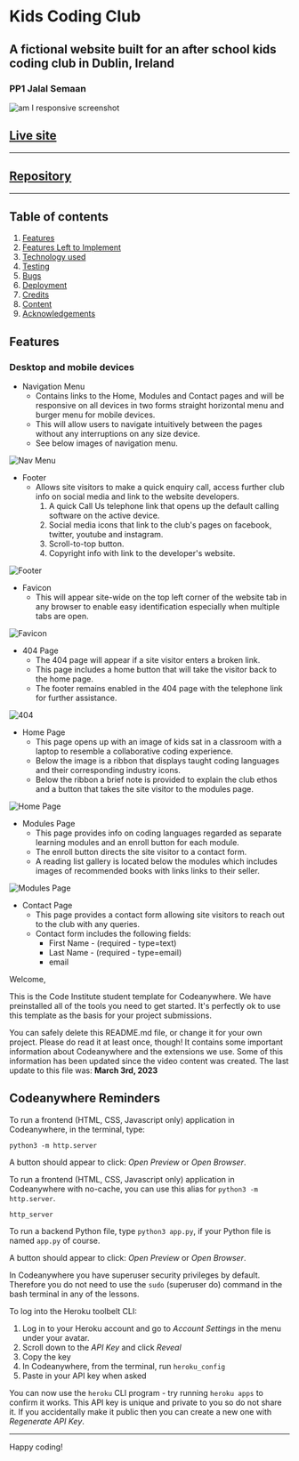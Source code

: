 # Kids Coding Club

## A fictional website built for an after school kids coding club in Dublin, Ireland

### PP1 Jalal Semaan

![am I responsive screenshot](assets/images/amiresponsive.png)

## **[Live site](https://jjsemaan.github.io/paraBIMkidsProject/)**

------------------------------------------------------------------

## **[Repository](https://github.com/jjsemaan/paraBIMkidsProject/tree/main)**

------------------------------------------------------------------

## Table of contents

 1. [Features](#features)
 2. [Features Left to Implement](#left)  
 2. [Technology used](#tech)
 3. [Testing](#testing)  
 4. [Bugs](#bugs)  
 5. [Deployment](#deployment)
 6. [Credits](#credits)
 7. [Content](#content)  
 8. [Acknowledgements](#acknowledgements)  

## Features

### Desktop and mobile devices

* Navigation Menu
  * Contains links to the Home, Modules and Contact pages and will be responsive on all devices in two forms straight horizontal menu and burger menu for mobile devices.
  * This will allow users to navigate intuitively between the pages without any interruptions on any size device.
  * See below images of navigation menu.

![Nav Menu](assets/images/navigation.jpg)

* Footer
  * Allows site visitors to make a quick enquiry call, access further club info on social media and link to the website developers.
    1. A quick Call Us telephone link that opens up the default calling software on the active device.
    2. Social media icons that link to the club's pages on facebook, twitter, youtube and instagram.
    3. Scroll-to-top button.
    4. Copyright info with link to the developer's website.

![Footer](assets/images/footer.jpg)

* Favicon
  * This will appear site-wide on the top left corner of the website tab in any browser to enable easy identification especially when multiple tabs are open.

![Favicon](assets/images/favicon.jpg)

* 404 Page
  * The 404 page will appear if a site visitor enters a broken link.
  * This page includes a home button that will take the visitor back to the home page.
  * The footer remains enabled in the 404 page with the telephone link for further assistance.

![404](assets/images/404page.jpg)

* Home Page
  * This page opens up with an image of kids sat in a classroom with a laptop to resemble a collaborative coding experience.
  * Below the image is a ribbon that displays taught coding languages and their corresponding industry icons.
  * Below the ribbon a brief note is provided to explain the club ethos and a button that takes the site visitor to the modules page.

![Home Page](assets/images/homepage.jpg)

* Modules Page
  * This page provides info on coding languages regarded as separate learning modules and an enroll button for each module.
  * The enroll button directs the site visitor to a contact form.
  * A reading list gallery is located below the modules which includes images of recommended books with links links to their seller.

![Modules Page](assets/images/modulepage.jpg)

* Contact Page
  * This page provides a contact form allowing site visitors to reach out to the club with any queries.
  * Contact form includes the following fields:
    * First Name - (required - type=text)
    * Last Name - (required - type=email)
    * email

Welcome,

This is the Code Institute student template for Codeanywhere. We have preinstalled all of the tools you need to get started. It's perfectly ok to use this template as the basis for your project submissions.

You can safely delete this README.md file, or change it for your own project. Please do read it at least once, though! It contains some important information about Codeanywhere and the extensions we use. Some of this information has been updated since the video content was created. The last update to this file was: **March 3rd, 2023**

## Codeanywhere Reminders

To run a frontend (HTML, CSS, Javascript only) application in Codeanywhere, in the terminal, type:

`python3 -m http.server`

A button should appear to click: _Open Preview_ or _Open Browser_.

To run a frontend (HTML, CSS, Javascript only) application in Codeanywhere with no-cache, you can use this alias for `python3 -m http.server`.

`http_server`

To run a backend Python file, type `python3 app.py`, if your Python file is named `app.py` of course.

A button should appear to click: _Open Preview_ or _Open Browser_.

In Codeanywhere you have superuser security privileges by default. Therefore you do not need to use the `sudo` (superuser do) command in the bash terminal in any of the lessons.

To log into the Heroku toolbelt CLI:

1. Log in to your Heroku account and go to _Account Settings_ in the menu under your avatar.
2. Scroll down to the _API Key_ and click _Reveal_
3. Copy the key
4. In Codeanywhere, from the terminal, run `heroku_config`
5. Paste in your API key when asked

You can now use the `heroku` CLI program - try running `heroku apps` to confirm it works. This API key is unique and private to you so do not share it. If you accidentally make it public then you can create a new one with _Regenerate API Key_.

---

Happy coding!
